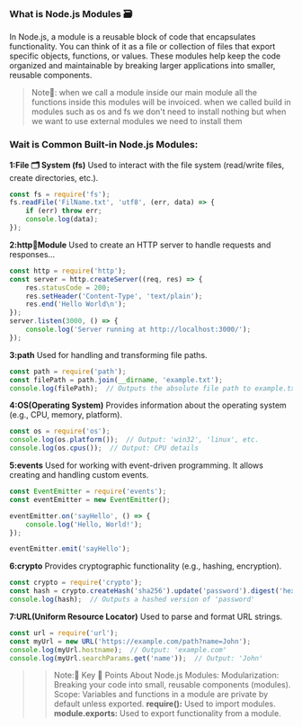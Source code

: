 ### What is Node.js Modules 🗃
In Node.js, a module is a reusable block of code that encapsulates functionality. You can think of it as a file or
collection of files that export specific objects, functions, or values. These modules help keep the code organized and maintainable by breaking larger applications into smaller, reusable components.
>Note📌: when we call a module inside our main module all the functions inside this modules will be invoiced.
> when we called build in modules such as os and fs we don't need to install nothing but when we want to use 
> external modules we need to install them  
### Wait is Common Built-in Node.js Modules:
**1:File 🗂 System (fs)**
Used to interact with the file system (read/write files, create directories, etc.).
```javascript
const fs = require('fs');
fs.readFile('FilName.txt', 'utf8', (err, data) => {
    if (err) throw err;
    console.log(data);
});
```
**2:http💱Module**
Used to create an HTTP server to handle requests and responses...
```javascript
const http = require('http');
const server = http.createServer((req, res) => {
    res.statusCode = 200;
    res.setHeader('Content-Type', 'text/plain');
    res.end('Hello World\n');
});
server.listen(3000, () => {
    console.log('Server running at http://localhost:3000/');
});
```
**3:path**
Used for handling and transforming file paths.
```javascript
const path = require('path');
const filePath = path.join(__dirname, 'example.txt');
console.log(filePath);  // Outputs the absolute file path to example.txt
```
**4:OS(Operating System)**
Provides information about the operating system (e.g., CPU, memory, platform).
```javascript
const os = require('os');
console.log(os.platform());  // Output: 'win32', 'linux', etc.
console.log(os.cpus());  // Output: CPU details
```
**5:events**
Used for working with event-driven programming. It allows creating and handling custom events.
```javascript
const EventEmitter = require('events');
const eventEmitter = new EventEmitter();

eventEmitter.on('sayHello', () => {
    console.log('Hello, World!');
});

eventEmitter.emit('sayHello');
```
**6:crypto**
Provides cryptographic functionality (e.g., hashing, encryption).
```javascript
const crypto = require('crypto');
const hash = crypto.createHash('sha256').update('password').digest('hex');
console.log(hash);  // Outputs a hashed version of 'password'
```
**7:URL(Uniform Resource Locator)**
Used to parse and format URL strings.
```javascript
const url = require('url');
const myUrl = new URL('https://example.com/path?name=John');
console.log(myUrl.hostname);  // Output: 'example.com'
console.log(myUrl.searchParams.get('name'));  // Output: 'John'
```
>>Note:📌
> Key 🔑 Points About Node.js Modules:
>Modularization: Breaking your code into small, reusable components (modules).
>Scope: Variables and functions in a module are private by default unless exported.
>**require():** Used to import modules.
>**module.exports:** Used to export functionality from a module.


